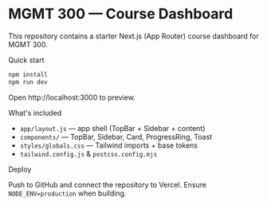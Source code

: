 # MGMT 300 — Course Dashboard

This repository contains a starter Next.js (App Router) course dashboard for MGMT 300.

Quick start

```bash
npm install
npm run dev
```

Open http://localhost:3000 to preview.

What's included

- `app/layout.js` — app shell (TopBar + Sidebar + content)
- `components/` — TopBar, Sidebar, Card, ProgressRing, Toast
- `styles/globals.css` — Tailwind imports + base tokens
- `tailwind.config.js` & `postcss.config.mjs`

Deploy

Push to GitHub and connect the repository to Vercel. Ensure `NODE_ENV=production` when building.

